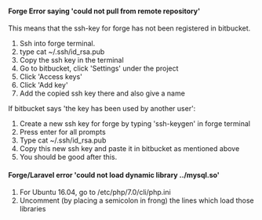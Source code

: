 #### Forge Error saying 'could not pull from remote repository'

This means that the ssh-key for forge has not been registered in bitbucket. 

1. Ssh into forge terminal.
2. type cat ~/.ssh/id_rsa.pub
3. Copy the ssh key in the terminal
4. Go to bitbucket, click 'Settings' under the project
5. Click 'Access keys'
6. Click 'Add key'
7. Add the copied ssh key there and also give a name

If bitbucket says 'the key has been used by another user':

1. Create a new ssh key for forge by typing 'ssh-keygen' in forge terminal
2. Press enter for all prompts
3. Type cat ~/.ssh/id_rsa.pub
4. Copy this new ssh key and paste it in bitbucket as mentioned above
5. You should be good after this.


#### Forge/Laravel error 'could not load dynamic library ../mysql.so'
1. For Ubuntu 16.04, go to /etc/php/7.0/cli/php.ini
2. Uncomment (by placing a semicolon in frong) the lines which load those libraries
